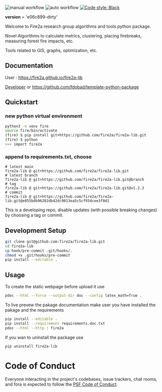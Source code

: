 ![manual workflow](https://github.com/fire2a/fire2a-lib/actions/workflows/manual.yml/badge.svg)
![auto workflow](https://github.com/fire2a/fire2a-lib/actions/workflows/auto.yml/badge.svg)
<a href=https://github.com/psf/black>![Code style: Black](https://img.shields.io/badge/code%20style-black-000000.svg)</a>

__version__ = 'e06c899-dirty'

Welcome to Fire2a research group algorithms and tools python package.

Novel Algorithms to calculate metrics, clustering, placing firebreaks, measuring forest fire impacts, etc.

Tools related to GIS, graphs, optimization, etc.

## Documentation

User : https://fire2a.github.io/fire2a-lib

[Developer](development_tutorial.md) or https://github.com/fdobad/template-python-package

## Quickstart
### new python virtual environment
```bash
python3 -m venv fire
source fire/bin/activate
(fire) $ pip install git+https://github.com/fire2a/fire2a-lib.git
(fire) $ python
>>> import fire2a
```
### append to requirements.txt, choose
```
# latest main
fire2a-lib @ git+https://github.com/fire2a/fire2a-lib.git
# latest branch
fire2a-lib @ git+https://github.com/fire2a/fire2a-lib.git@branch
# tag
fire2a-lib @ git+https://github.com/fire2a/fire2a-lib.git@v1.2.3
# commit
fire2a-lib @ git+https://github.com/fire2a/fire2a-lib.git@e855bdb96202db42dc9013ea5c5cf934cee3f8d1
```
This is a developing repo, disable updates (with possible breaking changes) by choosing a tag or commit.
## Development Setup
```bash
git clone git@github.com:fire2a/fire2a-lib.git
cd fire2a-lib
cp hook/pre-commit .git/hooks/.
chmod +x .git/hooks/pre-commit
pip install --editable .
```

## Usage 
To create the static webpage before upload it use 
```bash
pdoc --html --force --output-dir doc --config latex_math=True .
```
To live prevew the pakage documentation make user you have installed the pakage and the requirements
```bash
pip install --editable .
pip install --requirement requirements.doc.txt
pdoc --html --http : fire2a
```

If you wan to uninstall the package use
```bash
pip uninstall fire2a-lib
```

# Code of Conduct

Everyone interacting in the project's codebases, issue trackers,
chat rooms, and fora is expected to follow the
[PSF Code of Conduct](https://www.python.org/psf/conduct/).

